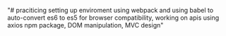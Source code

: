 "# praciticing setting up enviroment using webpack and using babel to auto-convert es6 to es5 for browser compatibility, working on apis using axios npm package, DOM manipulation, MVC design"
